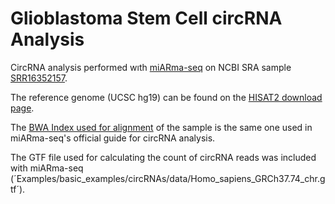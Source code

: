 # Glioblastoma Stem Cell circRNA Analysis

CircRNA analysis performed wıth [miARma-seq](https://github.com/eandresleon/miARma-seq) on NCBI SRA sample [SRR16352157](https://trace.ncbi.nlm.nih.gov/Traces/sra/?run=SRR16352157).

The reference genome (UCSC hg19) can be found on the [HISAT2 download page](http://daehwankimlab.github.io/hisat2/download/).

The [BWA Index used for alignment](https://sourceforge.net/projects/miarma/files/Genomes/Index_bwa_hg19.tar.bz2/download) of the sample is the same one used in miARma-seq's official guide for circRNA analysis. 

The GTF file used for calculating the count of circRNA reads was included with miARma-seq (´Examples/basic_examples/circRNAs/data/Homo_sapiens_GRCh37.74_chr.gtf´).

